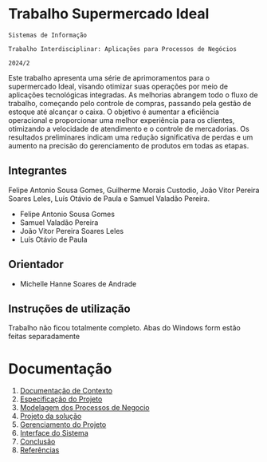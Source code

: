 # Trabalho Supermercado Ideal

`Sistemas de Informação`

`Trabalho Interdisciplinar: Aplicações para Processos de Negócios`

`2024/2`

Este trabalho apresenta uma série de aprimoramentos para o supermercado Ideal, visando otimizar suas operações por meio de aplicações tecnológicas integradas. As melhorias abrangem todo o fluxo de trabalho, começando pelo controle de compras, passando pela gestão de estoque até alcançar o caixa. O objetivo é aumentar a eficiência operacional e proporcionar uma melhor experiência para os clientes, otimizando a velocidade de atendimento e o controle de mercadorias. Os resultados preliminares indicam uma redução significativa de perdas e um aumento na precisão do gerenciamento de produtos em todas as etapas.

## Integrantes
Felipe Antonio Sousa Gomes, Guilherme Morais Custodio, João Vitor Pereira Soares Leles,  Luís Otávio de Paula e Samuel Valadão Pereira.
* Felipe Antonio Sousa Gomes
* Samuel Valadão Pereira
* João Vitor Pereira Soares Leles
* Luís Otávio de Paula

## Orientador

* Michelle Hanne Soares de Andrade

## Instruções de utilização

Trabalho não ficou totalmente completo. Abas do Windows form estão feitas separadamente

# Documentação

<ol>
<li><a href="docs/1-Contexto.md"> Documentação de Contexto</a></li>
<li><a href="docs/2-Especificação.md"> Especificação do Projeto</a></li>
<li><a href="docs/3-Modelagem-Processos-Negócio.md"> Modelagem dos Processos de Negocio</a></li>
<li><a href="docs/4-Projeto-Solucao.md"> Projeto da solução</a></li>
<li><a href="docs/5-Gerenciamento-Projeto.md"> Gerenciamento do Projeto</a></li>
<li><a href="docs/6-Interface-Sistema.md"> Interface do Sistema</a></li>
<li><a href="docs/7-Conclusão.md"> Conclusão</a></li>
<li><a href="docs/8-Referências.md"> Referências</a></li>
</ol>
